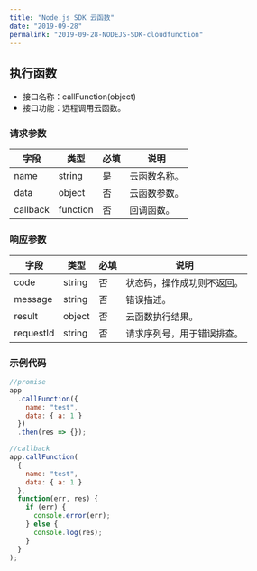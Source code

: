 ```yaml
---
title: "Node.js SDK 云函数"
date: "2019-09-28"
permalink: "2019-09-28-NODEJS-SDK-cloudfunction"
---
```


## 执行函数

- 接口名称：callFunction(object)
- 接口功能：远程调用云函数。

### 请求参数

| 字段     | 类型     | 必填 | 说明         |
| -------- | -------- | ---- | ------------ |
| name     | string   | 是   | 云函数名称。 |
| data     | object   | 否   | 云函数参数。 |
| callback | function | 否   | 回调函数。   |

### 响应参数

| 字段      | 类型   | 必填 | 说明                       |
| --------- | ------ | ---- | -------------------------- |
| code      | string | 否   | 状态码，操作成功则不返回。 |
| message   | string | 否   | 错误描述。                 |
| result    | object | 否   | 云函数执行结果。           |
| requestId | string | 否   | 请求序列号，用于错误排查。 |

### 示例代码

```javascript
//promise
app
  .callFunction({
    name: "test",
    data: { a: 1 }
  })
  .then(res => {});

//callback
app.callFunction(
  {
    name: "test",
    data: { a: 1 }
  },
  function(err, res) {
    if (err) {
      console.error(err);
    } else {
      console.log(res);
    }
  }
);
```
